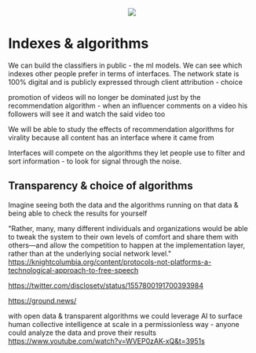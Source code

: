<div style="text-align: center;">
    <img src="https://png.pngitem.com/pimgs/s/207-2073499_translate-platform-from-english-to-spanish-work-in.png">
</div>

# Indexes & algorithms


We can build the classifiers in public - the ml models.
We can see which indexes other people prefer in terms of interfaces. The network state is 100% digital and is publicly expressed through client attribution - choice







promotion of videos will no longer be dominated just by the recommendation algorithm - when an influencer comments on a video his followers will see it and watch the said video too

We will be able to study the effects of recommendation algorithms for virality because all content has an interface where it came from

Interfaces will compete on the algorithms they let people use to filter and sort information - to look for signal through the noise.



## Transparency & choice of algorithms

Imagine seeing both the data and the algorithms running on that data & being able to check the results for yourself

"Rather, many, many different individuals and organizations would be able to tweak the system to their own levels of comfort and share them with others—and allow the competition to happen at the implementation layer, rather than at the underlying social network level."
https://knightcolumbia.org/content/protocols-not-platforms-a-technological-approach-to-free-speech

https://twitter.com/disclosetv/status/1557800191700393984

https://ground.news/


with open data & transparent algorithms we could leverage AI to surface human collective intelligence at scale in a permissionless way - anyone could analyze the data and prove their results
https://www.youtube.com/watch?v=WVEP0zAK-xQ&t=3951s
